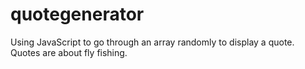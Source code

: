 # quotegenerator
Using JavaScript to go through an array randomly to display a quote. Quotes are about fly fishing.
